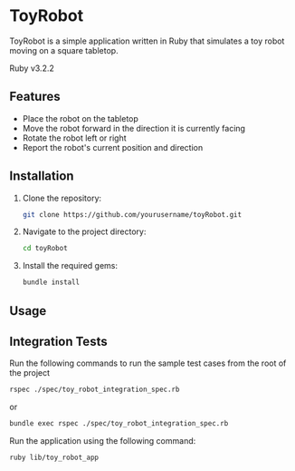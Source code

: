 # ToyRobot

ToyRobot is a simple application written in Ruby that simulates a toy robot moving on a square tabletop.

Ruby v3.2.2

## Features

- Place the robot on the tabletop
- Move the robot forward in the direction it is currently facing
- Rotate the robot left or right
- Report the robot's current position and direction

## Installation

1. Clone the repository:

    ```sh
    git clone https://github.com/yourusername/toyRobot.git
    ```

2. Navigate to the project directory:

    ```sh
    cd toyRobot
    ```

3. Install the required gems:

    ```sh
    bundle install
    ```

## Usage

## Integration Tests
Run the following commands to run the sample test cases from the root of the project

```sh
rspec ./spec/toy_robot_integration_spec.rb
```
or

```sh
bundle exec rspec ./spec/toy_robot_integration_spec.rb
```

Run the application using the following command:

```sh
ruby lib/toy_robot_app
```
